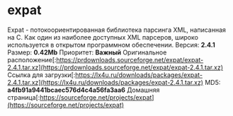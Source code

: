 # expat
Expat - потокоориентированная библиотека парсинга XML, написанная на C. Как один из наиболее доступных XML парсеров, широко используется в открытом программном обеспечении.
Версия: **2.4.1**
Размер: **0.42Mb**
Приоритет: **Важный**
Оригинальное расположение[:https://prdownloads.sourceforge.net/expat/expat-2.4.1.tar.xz](https://prdownloads.sourceforge.net/expat/expat-2.4.1.tar.xz)
Ссылка для загрузки[:https://lx4u.ru/downloads/packages/expat-2.4.1.tar.xz](https://lx4u.ru/downloads/packages/expat-2.4.1.tar.xz)
MD5: **a4fb91a9441bcaec576d4c4a56fa3aa6**
Домашняя страница[:https://sourceforge.net/projects/expat](https://sourceforge.net/projects/expat)